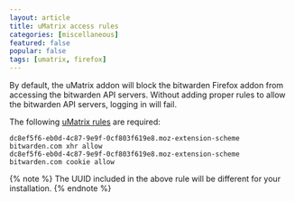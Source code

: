 ```yaml
---
layout: article
title: uMatrix access rules
categories: [miscellaneous]
featured: false
popular: false
tags: [umatrix, firefox]
---
```


By default, the uMatrix addon will block the bitwarden Firefox addon from accessing the bitwarden API servers. Without adding proper rules to allow the bitwarden API servers, logging in will fail.

The following [uMatrix rules](https://github.com/gorhill/uMatrix/wiki/Rules-syntax) are required:

```
dc8ef5f6-eb0d-4c87-9e9f-0cf803f619e8.moz-extension-scheme bitwarden.com xhr allow
dc8ef5f6-eb0d-4c87-9e9f-0cf803f619e8.moz-extension-scheme bitwarden.com cookie allow
```

{% note %}
The UUID included in the above rule will be different for your installation.
{% endnote %}
